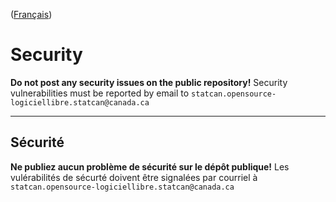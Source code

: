 ([Français](#sécurité))

# Security

**Do not post any security issues on the public repository!** Security vulnerabilities must be reported by email to `statcan.opensource-logiciellibre.statcan@canada.ca`

____________________

## Sécurité

**Ne publiez aucun problème de sécurité sur le dépôt publique!** Les vulérabilités de sécurté doivent être signalées par courriel à `statcan.opensource-logiciellibre.statcan@canada.ca`
